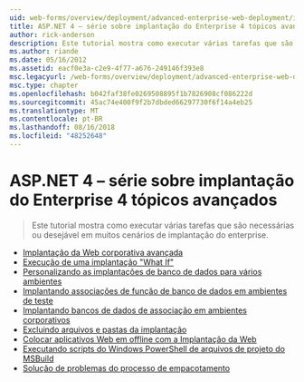 ```yaml
---
uid: web-forms/overview/deployment/advanced-enterprise-web-deployment/index
title: ASP.NET 4 – série sobre implantação do Enterprise 4 tópicos avançados | Microsoft Docs
author: rick-anderson
description: Este tutorial mostra como executar várias tarefas que são necessárias ou desejável em muitos cenários de implantação do enterprise.
ms.author: riande
ms.date: 05/16/2012
ms.assetid: eacf0e3a-c2e9-4f77-a676-249146f393e8
msc.legacyurl: /web-forms/overview/deployment/advanced-enterprise-web-deployment
msc.type: chapter
ms.openlocfilehash: b042faf38fe0269508895f1b7826908cf086222d
ms.sourcegitcommit: 45ac74e400f9f2b7dbded66297730f6f14a4eb25
ms.translationtype: MT
ms.contentlocale: pt-BR
ms.lasthandoff: 08/16/2018
ms.locfileid: "48252648"
---
```

<a name="aspnet-4---enterprise-deployment-series-4-advanced-topics"></a>ASP.NET 4 – série sobre implantação do Enterprise 4 tópicos avançados
====================
> Este tutorial mostra como executar várias tarefas que são necessárias ou desejável em muitos cenários de implantação do enterprise.


- [Implantação da Web corporativa avançada](advanced-enterprise-web-deployment.md)
- [Execução de uma implantação "What If"](performing-a-what-if-deployment.md)
- [Personalizando as implantações de banco de dados para vários ambientes](customizing-database-deployments-for-multiple-environments.md)
- [Implantando associações de função de banco de dados em ambientes de teste](deploying-database-role-memberships-to-test-environments.md)
- [Implantando bancos de dados de associação em ambientes corporativos](deploying-membership-databases-to-enterprise-environments.md)
- [Excluindo arquivos e pastas da implantação](excluding-files-and-folders-from-deployment.md)
- [Colocar aplicativos Web em offline com a Implantação da Web](taking-web-applications-offline-with-web-deploy.md)
- [Executando scripts do Windows PowerShell de arquivos de projeto do MSBuild](running-windows-powershell-scripts-from-msbuild-project-files.md)
- [Solução de problemas do processo de empacotamento](troubleshooting-the-packaging-process.md)
